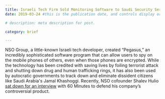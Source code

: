 ```yaml
---
title: Israeli Tech Firm Sold Monitoring Software to Saudi Security Services Used to Track Down Dissidents like Jamal Khashoggi
date: 2019-03-24 #this is the publication date, and controls display order.

# description: meta description for post.

category: brief

---
```


NSO Group, a little-known Israeli tech developer, created “Pegasus,” an incredibly sophisticated software program that can allow users to spy on the mobile phones of others, even when those phones are encrypted. While the technology has been credited with saving lives by foiling terrorist attack and shutting down drug and human trafficking rings, it has also been used by autocratic governments to track down and eliminate dissident citizens like Saudi Arabia's Jamal Khashoggi. Recently, NSO cofounder Shalev Hulio [sat down for an interview][link] with 60 Minutes to defend his company’s controversial product.

[link]: https://www.cbsnews.com/news/interview-with-ceo-of-nso-group-israeli-spyware-maker-on-fighting-terror-khashoggi-murder-and-saudi-arabia-60-minutes/
